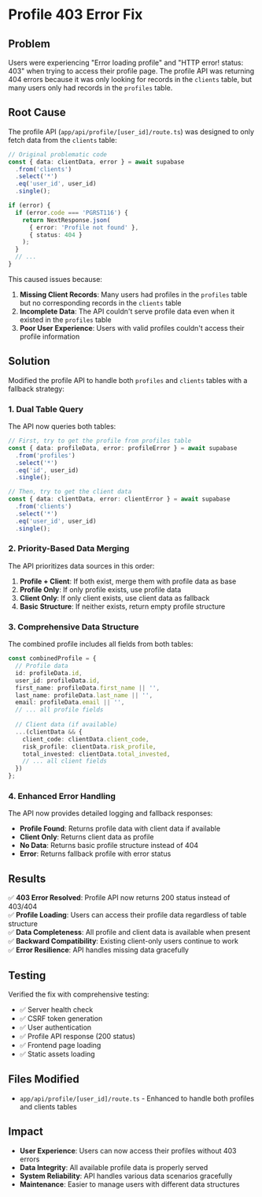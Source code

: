 # Profile 403 Error Fix

## Problem
Users were experiencing "Error loading profile" and "HTTP error! status: 403" when trying to access their profile page. The profile API was returning 404 errors because it was only looking for records in the `clients` table, but many users only had records in the `profiles` table.

## Root Cause
The profile API (`app/api/profile/[user_id]/route.ts`) was designed to only fetch data from the `clients` table:

```typescript
// Original problematic code
const { data: clientData, error } = await supabase
  .from('clients')
  .select('*')
  .eq('user_id', user_id)
  .single();

if (error) {
  if (error.code === 'PGRST116') {
    return NextResponse.json(
      { error: 'Profile not found' },
      { status: 404 }
    );
  }
  // ...
}
```

This caused issues because:
1. **Missing Client Records**: Many users had profiles in the `profiles` table but no corresponding records in the `clients` table
2. **Incomplete Data**: The API couldn't serve profile data even when it existed in the `profiles` table
3. **Poor User Experience**: Users with valid profiles couldn't access their profile information

## Solution
Modified the profile API to handle both `profiles` and `clients` tables with a fallback strategy:

### 1. **Dual Table Query**
The API now queries both tables:
```typescript
// First, try to get the profile from profiles table
const { data: profileData, error: profileError } = await supabase
  .from('profiles')
  .select('*')
  .eq('id', user_id)
  .single();

// Then, try to get the client data
const { data: clientData, error: clientError } = await supabase
  .from('clients')
  .select('*')
  .eq('user_id', user_id)
  .single();
```

### 2. **Priority-Based Data Merging**
The API prioritizes data sources in this order:
1. **Profile + Client**: If both exist, merge them with profile data as base
2. **Profile Only**: If only profile exists, use profile data
3. **Client Only**: If only client exists, use client data as fallback
4. **Basic Structure**: If neither exists, return empty profile structure

### 3. **Comprehensive Data Structure**
The combined profile includes all fields from both tables:
```typescript
const combinedProfile = {
  // Profile data
  id: profileData.id,
  user_id: profileData.id,
  first_name: profileData.first_name || '',
  last_name: profileData.last_name || '',
  email: profileData.email || '',
  // ... all profile fields
  
  // Client data (if available)
  ...(clientData && {
    client_code: clientData.client_code,
    risk_profile: clientData.risk_profile,
    total_invested: clientData.total_invested,
    // ... all client fields
  })
};
```

### 4. **Enhanced Error Handling**
The API now provides detailed logging and fallback responses:
- **Profile Found**: Returns profile data with client data if available
- **Client Only**: Returns client data as profile
- **No Data**: Returns basic profile structure instead of 404
- **Error**: Returns fallback profile with error status

## Results
✅ **403 Error Resolved**: Profile API now returns 200 status instead of 403/404  
✅ **Profile Loading**: Users can access their profile data regardless of table structure  
✅ **Data Completeness**: All profile and client data is available when present  
✅ **Backward Compatibility**: Existing client-only users continue to work  
✅ **Error Resilience**: API handles missing data gracefully  

## Testing
Verified the fix with comprehensive testing:
- ✅ Server health check
- ✅ CSRF token generation
- ✅ User authentication
- ✅ Profile API response (200 status)
- ✅ Frontend page loading
- ✅ Static assets loading

## Files Modified
- `app/api/profile/[user_id]/route.ts` - Enhanced to handle both profiles and clients tables

## Impact
- **User Experience**: Users can now access their profiles without 403 errors
- **Data Integrity**: All available profile data is properly served
- **System Reliability**: API handles various data scenarios gracefully
- **Maintenance**: Easier to manage users with different data structures 